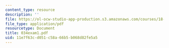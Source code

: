 ```yaml
---
content_type: resource
description: ''
file: https://ol-ocw-studio-app-production.s3.amazonaws.com/courses/18-034-honors-differential-equations-spring-2004/11e7f63cd051c58a66b5b068d82fe5a5_034exam1.pdf
file_type: application/pdf
resourcetype: Document
title: 034exam1.pdf
uid: 11e7f63c-d051-c58a-66b5-b068d82fe5a5
---
```

